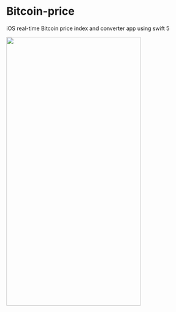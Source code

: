 # Bitcoin-price
iOS real-time Bitcoin price index and converter app using swift 5


<img src="https://user-images.githubusercontent.com/45356920/81175183-bfe72e80-8fab-11ea-809b-3023ac4e44f4.png" width="350" height="700">

